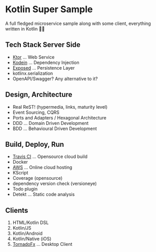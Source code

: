 # Kotlin Super Sample

A full fledged microservice sample along with some client, everything written in Kotlin 🙌🏻

## Tech Stack Server Side

- [Ktor](https://ktor.io/) ... Web Service
- [Kodein](https://kodein.org/) ... Dependency Injection
- [Exposed](https://github.com/JetBrains/Exposed) ... Persistence Layer
- kotlinx.serialization
- OpenAPI/Swagger? Any alternative to it?

## Design, Architecture

- Real ReST! (hypermedia, links, maturity level)
- Event Sourcing, CQRS
- Ports and Adapters / Hexagonal Architecture
- DDD ... Domain Driven Development
- BDD ... Behavioural Driven Development

## Build, Deploy, Run

- [Travis CI](https://travis-ci.org) ... Opensource cloud build
- Docker
- [AWS](https://aws.amazon.com/) ... Online cloud hosting
- KScript
- Coverage (opensource)
- dependency version check (versioneye)
- Todo plugin
- Detekt ... Static code analysis


## Clients

1. HTML/Kotlin DSL
1. Kotlin/JS
1. Kotlin/Android
1. Kotlin/Native (iOS)
1. [TornadoFx](https://tornadofx.io/) ... Desktop Client
